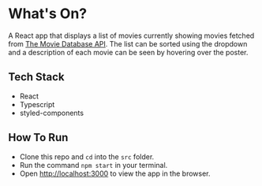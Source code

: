 # What's On?

A React app that displays a list of movies currently showing movies fetched from [The Movie Database API](https://developers.themoviedb.org/3/getting-started/introduction). The list can be sorted using the dropdown and a description of each movie can be seen by hovering over the poster.

## Tech Stack
- React
- Typescript
- styled-components

## How To Run

- Clone this repo and `cd` into the `src` folder.
- Run the command `npm start` in your terminal.
- Open [http://localhost:3000](http://localhost:3000) to view the app in the browser.


